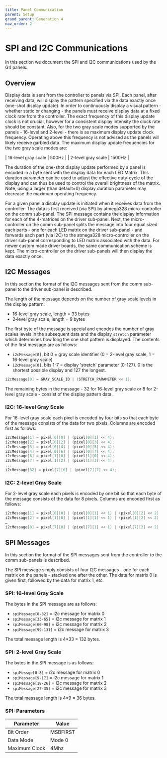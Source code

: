 ```yaml
---
title: Panel Communication
parent: Setup
grand_parent: Generation 4
nav_order: 2
---
```


# SPI and I2C Communications

In this section we document the SPI and I2C communications used by the G4 panels.

## Overview

Display data is sent from the controller to panels via SPI. Each panel, after receiving data, will display the pattern specified via the data exactly once (one-shot display update). In order to continuously display a visual pattern - whether static or changing - the panels must receive display data at a fixed clock rate from the controller. The exact frequency of this display update clock is not crucial, however for a consistent display intensity the clock rate should be constant. Also, for the two gray scale modes supported by the panels - 16-level and 2-level - there is as maximum display update clock frequency. Operating above this frequency is not advised as the panels will likely receive garbled data. The maximum display update frequencies for the two gray scale modes are:

| 16-level gray scale   |   500Hz  |
| 2-level gray scale    |  1500Hz  |

The duration of the one-shot display update performed by a panel is encoded in a byte sent with the display data for each LED Matrix. This duration parameter can be used to adjust the effective duty-cycle of the display and can thus be used to control the overall brightness of the matrix. Note, using a larger (than default=0) display duration parameter may decrease the maximum operating frequency.

For a given panel a display update is initiated when it receives data from the controller. The data is first received (via SPI) by atmega328 micro-controller on the comm sub-panel. The SPI message contains the display information for each of the 4-matrices on the driver sub-panel. Next, the micro-controller on the comm sub-panel splits the message into four equal sized each parts - one for each LED matrix on the driver sub-panel - and forwards each part (via I2C) to the atmega328 micro-controller on the driver sub-panel corresponding to LED matrix associated with the data. For newer custom made driver boards, the same communication scheme is kept. The micro-controller on the driver sub-panels will then display the data exactly once.

## I2C Messages 

In this section the format of the I2C messages sent from the comm sub-panel to the driver sub-panel is described. 

The length of the message depends on the number of gray scale levels in the display pattern: 

- 16-level gray scale,  length = 33 bytes
- 2-level gray scale,  length = 9 bytes

The first byte of the message is special and encodes the number of gray scales levels in the subsequent data and the display `stretch` parameter which determines how long the one shot pattern is displayed. The contents of the first message are as follows:

- `i2cMessage[0]`, bit 0 =  gray scale identifier (0 = 2-level gray scale, 1 = 16-level gray scale)
- `i2cMessage[0]`, bits 1-7 = display 'stretch' parameter  (0-127). 0 is the shortest possible display and 127 the longest.


```c
i2cMessage[0] = GRAY_SCALE_ID | (STRETCH_PARAMETER << 1);
```

The remaining bytes in the message - 32 for 16-level gray scale or 8 for 2-level gray scale - consist of the display pattern data.

### I2C: 16-level Gray Scale 

For 16-level gray scale each pixel is encoded by four bits so that each byte of the message consists of the data for two pixels. Columns are encoded first as follows:

```c
i2cMessage[1] = pixel[0][0] | (pixel[0][1] << 4);
i2cMessage[2] = pixel[0][2] | (pixel[0][3] << 4);
i2cMessage[3] = pixel[0][4] | (pixel[0][5] << 4);
i2cMessage[4] = pixel[0][6] | (pixel[0][7] << 4);
i2cMessage[6] = pixel[1][0] | (pixel[1][0] << 4);
i2cMessage[7] = pixel[1][2] | (pixel[1][3] << 4);
... 
i2cMessage[32] = pixel[7][6] | (pixel[7][7] << 4);
```

### I2C: 2-level Gray Scale

For 2-level gray scale each pixels is encoded by one bit so that each byte of the message consists of the data for 8 pixels. Columns are encoded first as follows:

```c
i2cMessage[1] = pixel[0][0] | (pixel[0][1] << 1) | (pixel[0][2] << 2) | (pixel[0][3] << 3) | ... | (pixel[0][7] << 7);
i2cMessage[2] = pixel[1][0] | (pixel[1][1] << 1) | (pixel[1][2] << 2) | (pixel[1][3] << 3) | ... | (pixel[1][7] << 7);
…
i2cMessage[8] = pixel[7][0] | (pixel[7][1] << 1) | (pixel[7][2] << 2) | (pixel[7][3] << 3) | ... | (pixel[7][7] << 7);
```

## SPI Messages

In this section  the format of the SPI messages sent from the controller to the comm sub-panels is described.

The SPI message simply consists of four I2C messages - one for each matrix on the panels - stacked one after the other. The data for matrix 0 is given first, followed by the data for matrix 1, etc. 

### SPI: 16-level Gray Scale 

The bytes in the SPI  message are  as follows: 

- `spiMessage[0-32]` = i2c message for matrix 0
- `spiMessage[33-65]` = i2c message for matrix 1
- `spiMessage[66-98]` = i2c message for matrix 2
- `spiMessage[99-131]` = i2c message for matrix 3

The total message length is 4*33 = 132 bytes.

### SPI: 2-level Gray Scale

The bytes in the SPI message is as follows:

- `spiMessge[0-8]` = i2c message for matrix 0
- `spiMessage[9-17]` = i2c message for matrix 1
- `spiMessage[18-26]` = i2c message for matrix 2
- `spiMessage[27-35]` = i2c message for matrix 3

The total message length is 4*9 = 36 bytes.

### SPI: Parameters 

| Parameter       | Value         |
| --------------- | ------------- |
| Bit Order       | MSBFIRST      |
| Data Mode       | Mode 0        |
| Maximum Clock   | 4Mhz          |
